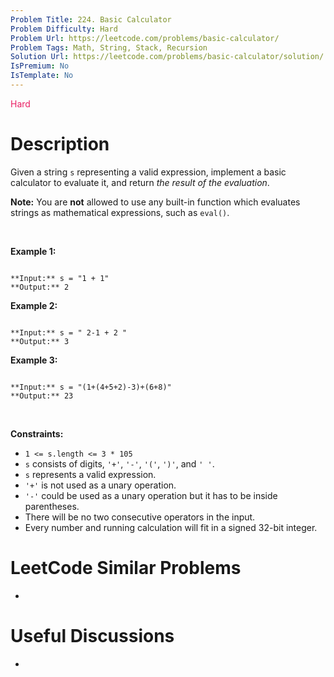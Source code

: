 ```yaml
---
Problem Title: 224. Basic Calculator
Problem Difficulty: Hard
Problem Url: https://leetcode.com/problems/basic-calculator/
Problem Tags: Math, String, Stack, Recursion
Solution Url: https://leetcode.com/problems/basic-calculator/solution/
IsPremium: No
IsTemplate: No
---
```


<span style="color: rgb(233, 30, 99);">Hard</span>

# Description

Given a string `s` representing a valid expression, implement a basic calculator to evaluate it, and return *the result of the evaluation*.


**Note:** You are **not** allowed to use any built-in function which evaluates strings as mathematical expressions, such as `eval()`.


 


**Example 1:**



```

**Input:** s = "1 + 1"
**Output:** 2

```

**Example 2:**



```

**Input:** s = " 2-1 + 2 "
**Output:** 3

```

**Example 3:**



```

**Input:** s = "(1+(4+5+2)-3)+(6+8)"
**Output:** 23

```

 


**Constraints:**


* `1 <= s.length <= 3 * 105`
* `s` consists of digits, `'+'`, `'-'`, `'('`, `')'`, and `' '`.
* `s` represents a valid expression.
* `'+'` is not used as a unary operation.
* `'-'` could be used as a unary operation but it has to be inside parentheses.
* There will be no two consecutive operators in the input.
* Every number and running calculation will fit in a signed 32-bit integer.




# LeetCode Similar Problems

- []()

# Useful Discussions

- []()
